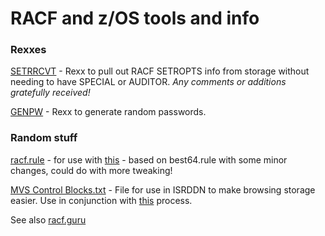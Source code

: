# RACF and z/OS tools and info

### Rexxes

[SETRRCVT](https://github.com/jaytay79/zos/blob/master/SETRRCVT.rexx) - Rexx to pull out RACF SETROPTS info from storage without needing to have SPECIAL or AUDITOR. _Any comments or additions gratefully received!_  

[GENPW](https://github.com/jaytay79/zos/blob/master/GENPW.rexx) - Rexx to generate random passwords.

### Random stuff

[racf.rule](https://github.com/jaytay79/zos/blob/master/racf.rule) - for use with [this](https://racf.guru/2018/04/24/hashcat-commands-for-racf-passwords.html) - based on best64.rule with some minor changes, could do with more tweaking!

[MVS Control Blocks.txt](https://github.com/jaytay79/zos/blob/master/MVS%20Control%20Blocks.txt) - File for use in ISRDDN to make browsing storage easier. Use in conjunction with [this](https://racf.guru/2018/04/25/isrddn-control-block-browsing.html) process.  

See also [racf.guru](https://racf.guru)